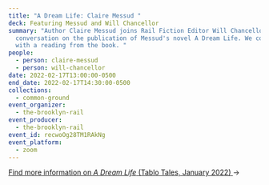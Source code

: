 ```yaml
---
title: "A Dream Life: Claire Messud "
deck: Featuring Messud and Will Chancellor
summary: "Author Claire Messud joins Rail Fiction Editor Will Chancellor for a
  conversation on the publication of Messud's novel A Dream Life. We conclude
  with a reading from the book. "
people:
  - person: claire-messud
  - person: will-chancellor
date: 2022-02-17T13:00:00-0500
end_date: 2022-02-17T14:30:00-0500
collections:
  - common-ground
event_organizer:
  - the-brooklyn-rail
event_producer:
  - the-brooklyn-rail
event_id: recwoOg28TM1RAkNg
event_platform:
  - zoom
---
```

[Find more information on *A Dream Life* (Tablo Tales, January 2022) ](https://www.ipgbook.com/a-dream-life-products-9781649697295.php)→